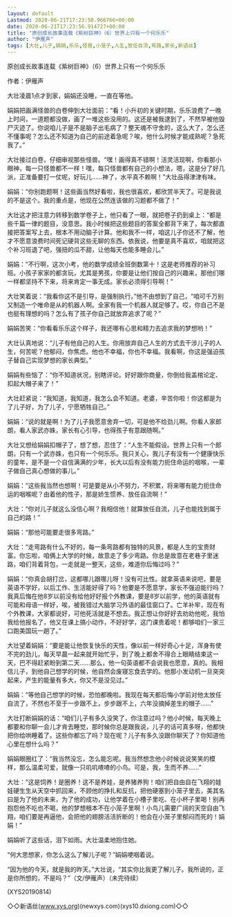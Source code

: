 ```yaml
---
layout: default
Lastmod: 2020-06-21T17:23:58.966766+00:00
date: 2020-06-21T17:23:56.914727+00:00
title: "原创成长故事连载《紫树巨神》（6）世界上只有一个何乐乐"
author: "伊雁声"
tags: [大壮,儿子,娟娟,乐乐,怪兽,小笼子,人生,放任自流,弯路,家长,新语丝]
---
```


原创成长故事连载《紫树巨神》（6）世界上只有一个何乐乐

作者：伊雁声

大壮凌晨1点才到家，娟娟还没睡，一直在等他。

娟娟把画满怪兽的白卷伸到大壮面前：“看！小升初的关键时期，乐乐浪费了一晚上时间，一道题都没做，画了一堆这些没用的。这还是被我逮到了，不然早被他毁尸灭迹了。你说咱儿子是不是脑子出毛病了？整天魂不守舍的，这么大了，怎么还不懂事呢？怎么还不知道为自己的前途着急呢？唉，他什么时候才能成熟呢？急死我了。”

大壮接过白卷，仔细审视那些怪兽。“嘿！画得真不错啊！活灵活现啊，你看那小眼神，每一只怪兽都不一样！嘿，每只怪兽都有自己的小想法，嗯，这是分了好几派，正准备要打一仗呢，好玩儿……神了，水平真不赖啊！”大壮品得津津有味。

娟娟：“你别跑题啊！这些画当然好看啦，我也很喜欢，都欣赏半天了。可是我说的不是这个。我的重点是，他现在公然连该做的习题都不做了！”

大壮这才把注意力转移到数学卷子上，他只看了一眼，就把卷子扔到桌上：“都是些千篇一律的题目，没意思。我小时候把这些题目的答案全都背下来了，每次都直接把答案写上去，根本不用动脑子计算。他和我不一样，咱这儿子你还不了解，他才不愿意浪费时间死记硬背这些无聊的东西。依我说，他要是真不喜欢，咱就把这个补习班退了吧，强扭的瓜不甜，让他每天也能多睡会儿。”

娟娟：“不行啊，这次小考，他的数学成绩全班倒数第十！这是老师推荐的补习班。小孩子家家的都贪玩，尤其是男孩，你要是让他们按自己的兴趣来，那他们哪一样都坚持不下来，将来肯定一事无成。家长必须得引导啊！”

大壮笑着说：“我看你这不是引导，是强制执行。”他不由想到了自己，“咱可千万别又制造一个唯命是从的机器人啊。全家有我一个机器人就足够了。哎，你自己不是也挺有理想的吗？怎么有了孩子你自己就放弃追求了呢？”

娟娟苦笑：“你看看乐乐这个样子，我还哪有心思和精力去追求我的梦想哟！”

大壮认真地说：“儿子有他自己的人生。你用放弃自己人生的方式去干涉儿子的人生，何苦呢？他郁闷，你焦虑。他也不幸福，你也不幸福。我看啊，你这是强迫孩子替自己实现梦想的家长典型。”

娟娟有些恼了：“你不知道状况，别瞎评论。好好跟你商量，你倒给我盖棺论定、扣起大帽子来了！”

大壮赶紧说：“我知道，我知道，我怎么会不知道。老婆，辛苦你啦！你这都是为了儿子好，为了儿子，宁愿牺牲自己。”

娟娟：“说的就是啊！为了儿子我愿意舍弃一切，可是他不给劲儿啊。你看人家郎朗，看人家武亦姝，家长有心引导，也得孩子有意跟随啊。”

大壮又想给娟娟扣帽子了，想了想，忍住了：“人生不能假设。世界上只有一个郎朗，只有一个武亦姝，也只有一个何乐乐。我只关心，我儿子有没有一个健康快乐的童年，是不是一个自信满满的少年，长大以后有没有能力扼住命运的咽喉，一辈子做自己真心想做的事儿。”

娟娟：“这些我当然也想啊！可是要是从小不努力，不积累，将来哪有能力扼住命运的咽喉呢？由着他的性子，那是娇生惯养、放任自流啊！”

大壮：“你对儿子就这么没信心啊？我相信他！就算放任自流，儿子也能找到属于自己的路！”

娟娟：“那他可能要走很多弯路。”

大壮：“走弯路有什么不好的，每一条弯路都有独特的风景，都是人生的宝贵财富。你忘啦，咱俩上大学的时候，故意走了多少弯路。你总是故意在老巷子里迷路，咱们背着背包，一走就是一整天，这些，难道你后悔过吗？”

娟娟：“你真会胡打岔，这都哪儿跟哪儿呀！没有可比性。就拿英语来说吧，要是英语不学好，以后工作、生活能好得了吗？他要是不愿意学，家长不强迫能行吗？我真后悔在他8岁以前没有给他好好报个外教课，要是8岁以前学，他的英语就有可能和母语一样好，唉，被我错过大脑学习外语的最佳窗口了。亡羊补牢，现在有个外教课，大家都说好，可他死活就是不想去。我正想让你好好去劝劝他呢，我怕我给他报名了，他又在课上搞小动作，不好好学，这门课贵着呢！都够咱们一家三口跑美国玩一趟了。”

大壮望着娟娟：“要是能让他恢复快乐的天性，像以前一样好奇心十足，浑身有使不完的劲儿，每天早晨一起来就开始忙乎，到了晚上都舍不得合上眼睛结束这一天，巴不得赶紧盼到第二天……那么，他一句英语都不会说我也愿意，真的。我相信儿子，到他自己想学的时候，他自然会废寝忘食去学的。他那小发动机一旦突突起来，产生的能量有多大，你又不是没见过。”

娟娟：“等他自己想学的时候，恐怕都晚啦。我现在每天都后悔小学前对他太放任自流了，不然也不至于一步跟不上，步步跟不上，六年没摘掉差生的帽子……”

大壮打断娟娟的话：“咱们儿子有多久没笑了，你注意过吗？他小时候，每天晚上都要和你聊一会儿才肯去睡觉，那时候你总是跟我说，儿子的话可真多呀，他都快把你给哄睡着了。这些你都忘了吗？现在呢？儿子有多久没跟你聊天了？你知道他心里在想什么吗？”

娟娟眼圈红了：“我当然没忘，怎么能忘呢。我当然想念他小时候说说笑笑的模样，那么温柔可爱，就像一只叽叽喳喳的小鸟。可是，我，生而不养……”

大壮：“这是饲养！是圈养！这不是养娃，是养猪养狗！咱们把自由自在飞翔的娃娃硬生生从天空中抓回来，不顾他的挣扎和反抗，把他硬塞到小笼子里去，美其名曰是为了他的未来，为了他的成功，让他学着在小槽子里吃、在小杯子里喝！别再抱怨他不吃也不喝，他的梦想根本不在小笼子里啊！小鸟儿需要广阔的天空自由飞翔，咱们要是再逼他，会把他的翅膀活活折断的！他会在小笼子里郁闷而死的！娟娟！”

娟娟听了这些话，泪下如雨。大壮温柔地抱住她。

“何大思想家，你怎么这么了解儿子呢？”娟娟哽咽着说。

“因为他的今天，就是我的昨天。”大壮说，“其实你比我更了解儿子。我所说的，正是你所想的，不是吗？”（文/伊雁声）（未完待续）

(XYS20190814)

◇◇新语丝(www.xys.org)(newxys.com)(xys10.dxiong.com)◇◇

